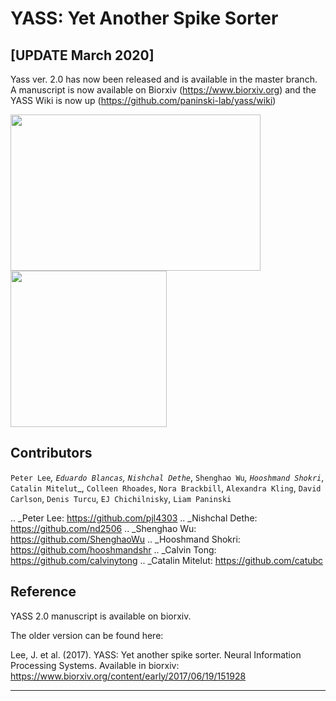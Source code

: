 YASS: Yet Another Spike Sorter
================================


[UPDATE March 2020] 
------------------
Yass ver. 2.0 has now been released and is available in the master branch. A manuscript is now available on Biorxiv (https://www.biorxiv.org) and the YASS Wiki is now up (https://github.com/paninski-lab/yass/wiki) 


<p float="left"> 
<img src="https://raw.githubusercontent.com/wiki/paninski-lab/yass/images/rfs.png" width="400" height="250">
<img src="https://raw.githubusercontent.com/wiki/paninski-lab/yass/images/decoding.png" width="250" height="250">
</p>


Contributors
------------

`Peter Lee`_, `Eduardo Blancas`, `Nishchal Dethe`_, `Shenghao Wu`_,
`Hooshmand Shokri`_,  `Catalin Mitelut`_, `Colleen Rhoades`, `Nora Brackbill`, `Alexandra Kling`,
`David Carlson`, `Denis Turcu`,
`EJ Chichilnisky`, `Liam Paninski`

.. _Peter Lee: https://github.com/pjl4303
.. _Nishchal Dethe: https://github.com/nd2506
.. _Shenghao Wu: https://github.com/ShenghaoWu
.. _Hooshmand Shokri: https://github.com/hooshmandshr
.. _Calvin Tong: https://github.com/calvinytong
.. _Catalin Mitelut: https://github.com/catubc

Reference
---------

YASS 2.0 manuscript is available on biorxiv.  

The older version can be found here: 

Lee, J. et al. (2017). YASS: Yet another spike sorter. Neural Information Processing Systems. Available in biorxiv: https://www.biorxiv.org/content/early/2017/06/19/151928

------------
